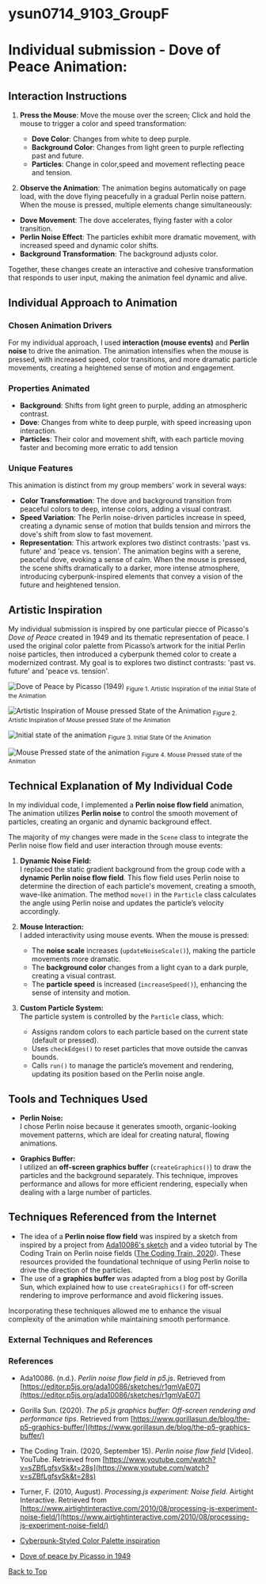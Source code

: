 # ysun0714_9103_GroupF
# Individual submission - Dove of Peace Animation:

## Interaction Instructions
1. **Press the Mouse**: Move the mouse over the screen; Click and hold the mouse to trigger a color and speed transformation:
   - **Dove Color**: Changes from white to deep purple.
   - **Background Color**: Changes from light green to purple reflecting past and future.
   - **Particles**: Change in color,speed and movement reflecting peace and tension.
  
2. **Observe the Animation**: 
The animation begins automatically on page load, with the dove flying peacefully in a gradual Perlin noise pattern. When the mouse is pressed, multiple elements change simultaneously:
- **Dove Movement**: The dove accelerates, flying faster with a color transition.
- **Perlin Noise Effect**: The particles exhibit more dramatic movement, with increased speed and dynamic color shifts.
- **Background Transformation**: The background adjusts color.

Together, these changes create an interactive and cohesive transformation that responds to user input, making the animation feel dynamic and alive.


## Individual Approach to Animation
### Chosen Animation Drivers
For my individual approach, I used **interaction (mouse events)** and **Perlin noise** to drive the animation. The animation intensifies when the mouse is pressed, with increased speed, color transitions, and more dramatic particle movements, creating a heightened sense of motion and engagement.
### Properties Animated
- **Background**: Shifts from light green to purple, adding an atmospheric contrast.
- **Dove**: Changes from white to deep purple, with speed increasing upon interaction.
- **Particles**: Their color and movement shift, with each particle moving faster and becoming more erratic to add tension

### Unique Features
This animation is distinct from my group members' work in several ways:
- **Color Transformation**: The dove and background transition from peaceful colors to deep, intense colors, adding a visual contrast.
- **Speed Variation**: The Perlin noise-driven particles increase in speed, creating a dynamic sense of motion that builds tension and mirrors the dove's shift from slow to fast movement.
- **Representation**: This artwork explores two distinct contrasts: 'past vs. future' and 'peace vs. tension'. The animation begins with a serene, peaceful dove, evoking a sense of calm. When the mouse is pressed, the scene shifts dramatically to a darker, more intense atmosphere, introducing cyberpunk-inspired elements that convey a vision of the future and heightened tension.

## Artistic Inspiration
My individual submission is inspired by one particular piecce of Picasso's _Dove of Peace_ created in 1949 and its thematic representation of peace. I used the original color palette from Picasso’s artwork for the initial Perlin noise particles, then introduced a cyberpunk themed color to create a modernized contrast. My goal is to explores two distinct contrasts: 'past vs. future' and 'peace vs. tension'.

![Dove of Peace by Picasso (1949)](/readmeImages/dove-of-peace1949.jpeg)
<sub>Figure 1. Artistic Inspiration of the initial State of the Animation</sub>

![Artistic Inspiration of Mouse pressed State of the Animation](/readmeImages/cyberpunk.jpg)
<sub>Figure 2. Artistic Inspiration of Mouse pressed State of the Animation</sub>

![Initial state of the animation](/readmeImages/initial-state.png)
<sub>Figure 3. Initial State Of the Animation</sub>

![Mouse Pressed state of the animation](/readmeImages/mouse-pressed.png)
<sub>Figure 4. Mouse Pressed state of the Animation</sub>

## Technical Explanation of My Individual Code

In my individual code, I implemented a **Perlin noise flow field** animation, The animation utilizes **Perlin noise** to control the smooth movement of particles, creating an organic and dynamic background effect.

The majority of my changes were made in the `Scene` class to integrate the Perlin noise flow field and user interaction through mouse events:

1. **Dynamic Noise Field:**  
   I replaced the static gradient background from the group code with a **dynamic Perlin noise flow field**. This flow field uses Perlin noise to determine the direction of each particle's movement, creating a smooth, wave-like animation. The method `move()` in the `Particle` class calculates the angle using Perlin noise and updates the particle’s velocity accordingly.

2. **Mouse Interaction:**  
   I added interactivity using mouse events. When the mouse is pressed:
   - The **noise scale** increases (`updateNoiseScale()`), making the particle movements more dramatic.
   - The **background color** changes from a light cyan to a dark purple, creating a visual contrast.
   - The **particle speed** is increased (`increaseSpeed()`), enhancing the sense of intensity and motion.

3. **Custom Particle System:**  
   The particle system is controlled by the `Particle` class, which:
   - Assigns random colors to each particle based on the current state (default or pressed).
   - Uses `checkEdges()` to reset particles that move outside the canvas bounds.
   - Calls `run()` to manage the particle’s movement and rendering, updating its position based on the Perlin noise angle.

## Tools and Techniques Used

- **Perlin Noise:**  
  I chose Perlin noise because it generates smooth, organic-looking movement patterns, which are ideal for creating natural, flowing animations. 
  
- **Graphics Buffer:**  
  I utilized an **off-screen graphics buffer** (`createGraphics()`) to draw the particles and the background separately. This technique, improves performance and allows for more efficient rendering, especially when dealing with a large number of particles.

## Techniques Referenced from the Internet

- The idea of a **Perlin noise flow field** was inspired by a sketch from inspired by a project from [Ada10086's sketch](https://editor.p5js.org/ada10086/sketches/r1gmVaE07) and a video tutorial by The Coding Train on Perlin noise fields ([The Coding Train, 2020](https://www.youtube.com/watch?v=sZBfLgfsvSk&t=28s)).
These resources provided the foundational technique of using Perlin noise to drive the direction of the particles.
- The use of a **graphics buffer** was adapted from a blog post by Gorilla Sun, which explained how to use `createGraphics()` for off-screen rendering to improve performance and avoid flickering issues.

Incorporating these techniques allowed me to enhance the visual complexity of the animation while maintaining smooth performance.


### External Techniques and References

### References

- Ada10086. (n.d.). *Perlin noise flow field in p5.js*. Retrieved from [https://editor.p5js.org/ada10086/sketches/r1gmVaE07](https://editor.p5js.org/ada10086/sketches/r1gmVaE07)

- Gorilla Sun. (2020). *The p5.js graphics buffer: Off-screen rendering and performance tips*. Retrieved from [https://www.gorillasun.de/blog/the-p5-graphics-buffer/](https://www.gorillasun.de/blog/the-p5-graphics-buffer/)

- The Coding Train. (2020, September 15). *Perlin noise flow field* [Video]. YouTube. Retrieved from [https://www.youtube.com/watch?v=sZBfLgfsvSk&t=28s](https://www.youtube.com/watch?v=sZBfLgfsvSk&t=28s)

- Turner, F. (2010, August). *Processing.js experiment: Noise field*. Airtight Interactive. Retrieved from [https://www.airtightinteractive.com/2010/08/processing-js-experiment-noise-field/](https://www.airtightinteractive.com/2010/08/processing-js-experiment-noise-field/)

- [Cyberpunk-Styled Color Palette inspiration](https://au.pinterest.com/pin/460070918197934836/)

- [Dove of peace by Picasso in 1949](https://www.pablopicasso.org/dove-of-peace.jsp)

[Back to Top](#)